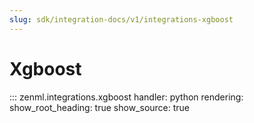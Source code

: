 ```yaml
---
slug: sdk/integration-docs/v1/integrations-xgboost
---
```


# Xgboost

::: zenml.integrations.xgboost
    handler: python
    rendering:
      show_root_heading: true
      show_source: true
